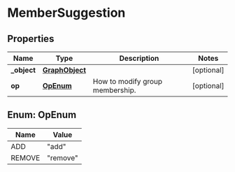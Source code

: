 

# MemberSuggestion


## Properties

| Name | Type | Description | Notes |
|------------ | ------------- | ------------- | -------------|
|**_object** | [**GraphObject**](GraphObject.md) |  |  [optional] |
|**op** | [**OpEnum**](#OpEnum) | How to modify group membership. |  [optional] |



## Enum: OpEnum

| Name | Value |
|---- | -----|
| ADD | &quot;add&quot; |
| REMOVE | &quot;remove&quot; |



